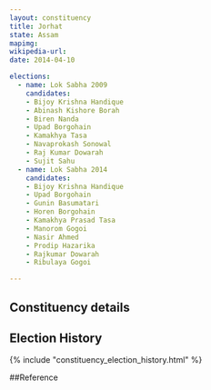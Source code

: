 ```yaml
---
layout: constituency
title: Jorhat
state: Assam
mapimg: 
wikipedia-url: 
date: 2014-04-10

elections: 
  - name: Lok Sabha 2009
    candidates: 
    - Bijoy Krishna Handique 
    - Abinash Kishore Borah 
    - Biren Nanda 
    - Upad Borgohain 
    - Kamakhya Tasa 
    - Navaprokash Sonowal 
    - Raj Kumar Dowarah 
    - Sujit Sahu  
  - name: Lok Sabha 2014
    candidates: 
    - Bijoy Krishna Handique 
    - Upad Borgohain 
    - Gunin Basumatari 
    - Horen Borgohain 
    - Kamakhya Prasad Tasa 
    - Manorom Gogoi 
    - Nasir Ahmed 
    - Prodip Hazarika 
    - Rajkumar Dowarah 
    - Ribulaya Gogoi  

---
```


## Constituency details


## Election History
{% include "constituency_election_history.html" %}

##Reference
